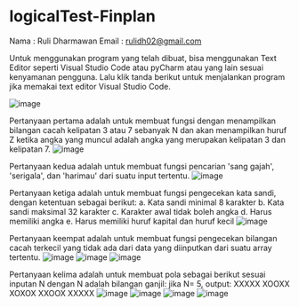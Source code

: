 # logicalTest-Finplan

Nama  : Ruli Dharmawan
Email : rulidh02@gmail.com

Untuk menggunakan program yang telah dibuat, bisa menggunakan Text Editor seperti Visual Studio Code atau pyCharm atau yang lain sesuai kenyamanan pengguna.
Lalu klik tanda berikut untuk menjalankan program jika memakai text editor Visual Studio Code.

![image](https://github.com/rulidh/logicalTest-Finplan/assets/94828760/2276e54c-03f5-4ce8-9eee-0fcbf6696ae8)

Pertanyaan pertama adalah untuk membuat fungsi dengan menampilkan bilangan cacah kelipatan 3 atau 7 sebanyak N dan akan menampilkan huruf Z ketika angka yang muncul adalah angka yang merupakan kelipatan 3 dan kelipatan 7.
![image](https://github.com/rulidh/logicalTest-Finplan/assets/94828760/4da860d0-ea74-4e5c-b29d-9e4a74ef9221)

Pertanyaan kedua adalah untuk membuat fungsi pencarian 'sang gajah', 'serigala', dan 'harimau' dari suatu input tertentu.
![image](https://github.com/rulidh/logicalTest-Finplan/assets/94828760/fa477c9f-2cd8-4933-b1eb-52bead7ce1e0)

Pertanyaan ketiga adalah untuk membuat fungsi pengecekan kata sandi, dengan ketentuan sebagai berikut:
a. Kata sandi minimal 8 karakter
b. Kata sandi maksimal 32 karakter
c. Karakter awal tidak boleh angka
d. Harus memiliki angka
e. Harus memiliki huruf kapital dan huruf kecil
![image](https://github.com/rulidh/logicalTest-Finplan/assets/94828760/c2a08454-77e9-4d2d-9e81-0dfd9fb5b657)

Pertanyaan keempat adalah untuk membuat fungsi pengecekan bilangan cacah terkecil yang tidak ada dari data yang diinputkan dari suatu array tertentu.
![image](https://github.com/rulidh/logicalTest-Finplan/assets/94828760/a1b56c8f-a81e-4cb6-a9d2-9f4e129a19f4)
![image](https://github.com/rulidh/logicalTest-Finplan/assets/94828760/b4b36de8-9a5d-4112-bacc-57f1476f8950)
![image](https://github.com/rulidh/logicalTest-Finplan/assets/94828760/2723573c-d3a7-43e4-bb5c-ce29bfb619da)

Pertanyaan kelima adalah untuk membuat pola sebagai berikut sesuai inputan N dengan N adalah bilangan ganjil:
jika N= 5, output:
XXXXX
XOOXX
XOXOX
XXOOX
XXXXX
![image](https://github.com/rulidh/logicalTest-Finplan/assets/94828760/c5c91798-61b7-466d-9ae5-63ffd91336eb)
![image](https://github.com/rulidh/logicalTest-Finplan/assets/94828760/04b95851-dc85-4141-b3cc-3591345a5815)
![image](https://github.com/rulidh/logicalTest-Finplan/assets/94828760/2d9f87f2-429c-4ba6-9113-95f125fcad8e)
![image](https://github.com/rulidh/logicalTest-Finplan/assets/94828760/26c39cfc-499d-4635-a616-6e6ab1522d5d)
